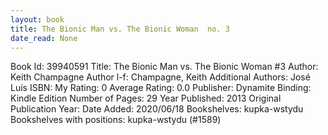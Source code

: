 ```yaml
---
layout: book
title: The Bionic Man vs. The Bionic Woman  no. 3
date_read: None
---
```


Book Id: 39940591
Title: The Bionic Man vs. The Bionic Woman #3
Author: Keith Champagne
Author l-f: Champagne, Keith
Additional Authors: José Luís
ISBN: 
My Rating: 0
Average Rating: 0.0
Publisher: Dynamite
Binding: Kindle Edition
Number of Pages: 29
Year Published: 2013
Original Publication Year: 
Date Added: 2020/06/18
Bookshelves: kupka-wstydu
Bookshelves with positions: kupka-wstydu (#1589)

